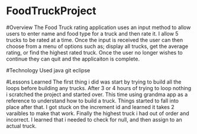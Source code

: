 # FoodTruckProject


#Overview
The Food Truck rating application uses an input method to allow users to enter name and 
food type for a truck and then rate it.  I allow 5 trucks to be rated at a time. 
Once the input is received the user can then choose from a menu of options such as; display all trucks, 
get the average rating, or find the highest rated truck.
Once the user no longer wishes to continue they can quit and the applicaiton is complete.



#Technology Used
java
git
eclipse

#Lessons Learned
The first thing i did was start by trying to build all the loops before building any trucks.
After 3 or 4 hours of trying to loop nothing i scratched the project and started over.  This 
time using grandma app as a reference to understand how to build a truck. Things started to fall into place after that.
I got stuck on the increment id and learned it takes 2 varaibles to make that work.
Finally the highest truck i had out of order and incorrect.  I learned that i needed to check for null, and then assign to an actual truck. 
